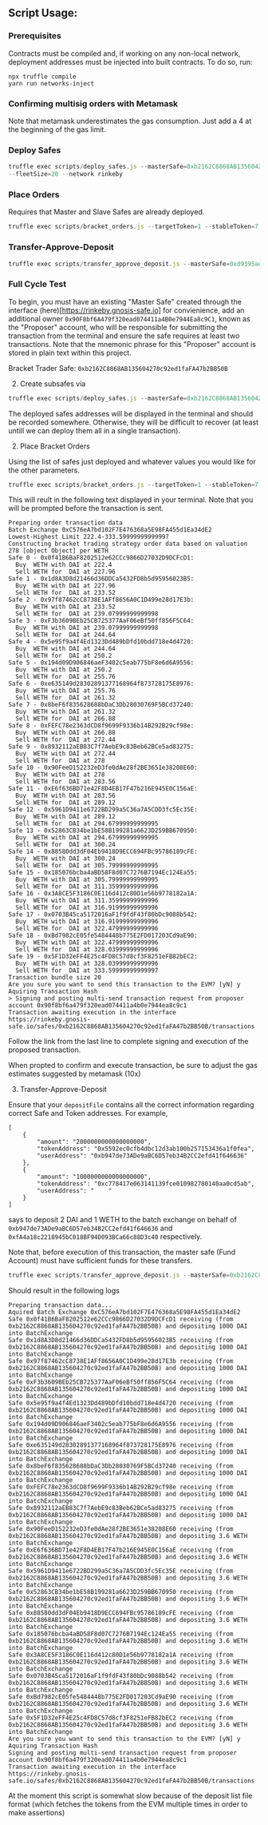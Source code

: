 
## Script Usage:

### Prerequisites

Contracts must be compiled and, if working on any non-local network, deployment addresses must be injected into built contracts.
To do so, run:

```
npx truffle compile
yarn run networks-inject
```

### Confirming multisig orders with Metamask

Note that metamask underestimates the gas consumption. Just add a 4 at the beginning of the gas limit.

### Deploy Safes
```js
truffle exec scripts/deploy_safes.js --masterSafe=0xb2162C8868AB135604270c92ed1faFA47b2BB50B 
--fleetSize=20 --network rinkeby
```
### Place Orders

Requires that Master and Slave Safes are already deployed.

```js
truffle exec scripts/bracket_orders.js --targetToken=1 --stableToken=7 --targetPrice 270 --masterSafe=0xd9395aeE9141a3Efeb6d16057c8f67fBE296734c --slaves=0xb947de73ADe9aBC6D57eb34B2CC2efd41f646636,0xfA4a18c2218945bC018BF94D093BCa66c88D3c40 --network=rinkeby
```

### Transfer-Approve-Deposit

```js
truffle exec scripts/transfer_approve_deposit.js --masterSafe=0xd9395aeE9141a3Efeb6d16057c8f67fBE296734c --depositFile="./data/depositList.json" --network=rinkeby
```


### Full Cycle Test

To begin, you must have an existing "Master Safe" created through the interface (here)[https://rinkeby.gnosis-safe.io] for convienience, add an additional owner `0x90F8bf6A479f320ead074411a4B0e7944Ea8c9C1`, known as the  "Proposer" account, who will be responsible for submitting the transaction from the terminal and ensure the safe requires at least two transactions. Note that the mnemonic phrase for this "Proposer" account is stored in plain text within this project.

Bracket Trader Safe: `0xb2162C8868AB135604270c92ed1faFA47b2BB50B`

2. Create subsafes via

```js
truffle exec scripts/deploy_safes.js --masterSafe=0xb2162C8868AB135604270c92ed1faFA47b2BB50B --fleetSize=20 --network rinkeby
```

The deployed safes addresses will be displayed in the terminal and should be recorded somewhere. Otherwise, they will be difficult to recover (at least untill we can deploy them all in a single transaction).


2. Place Bracket Orders

Using the list of safes just deployed and whatever values you would like for the other parameters.

```js
truffle exec scripts/bracket_orders.js --targetToken=1 --stableToken=7 --targetPrice 278 --masterSafe=0xb2162C8868AB135604270c92ed1faFA47b2BB50B --slaves=0x0f41B6BaF8202512e62CCc9866D27032D9DCFcD1,0x1d8A3D8d21466d36DDCa5432FD8b5d95956023B5,0x97f87462cC8738E1AFf8656A0C1D499e28d17E3b,0xF3b3609BEb25CB725377AaF06eBf50ff856F5C64,0x5e95f9a4f4Ed1323Dd489bDfd10bdd718e4d4720,0x194d09D906846aeF3402c5eab775bF8e6d6A9556,0xe635149d28302891377168964f873728175E8976,0x8beF6f835628688bDaC3Db28030769F5BCd37240,0xFEFC78e2363dCD8f9699F9336b14B292B29cf98e,0x8932112aEB83C7f7AebE9c83Beb62BCe5ad83275,0x90FeeD152232eD3fe0dAe28f2BE3651e38208E60,0xE6f636BD71e42F8D4EB17F47b216E945E0C156aE,0x5961D9411e6722BD299a5C36a7A5CDD3fc5Ec35E,0x52863CB34be1bE58B199281a6623D259BB670950,0x88580dd3dF04Eb9418D9ECC694FBc95786189cFE,0x185076bcba4aBD58F8d07C7276B7194Ec124Ea55,0x3A8CE5F3186C0E116d412c80D1e56b9778182a1A,0x0703B45ca5172016aF1f9fdF43f80bDc9088b542,0xBd7982cE05fe5484448b775E2FD017203Cd9aE90,0x5F1D32eFF4E25c4FD8C57d8cf3F8251eFB82bEC2 --network=rinkeby
```

This will reult in the following text displayed in your terminal. Note that you will be prompted before the transaction is sent.

```
Preparing order transaction data
Batch Exchange 0xC576eA7bd102F7E476368a5E98FA455d1Ea34dE2
Lowest-Highest Limit 222.4-333.59999999999997
Constructing bracket trading strategy order data based on valuation 278 [object Object] per WETH
Safe 0 - 0x0f41B6BaF8202512e62CCc9866D27032D9DCFcD1:
  Buy  WETH with DAI at 222.4
  Sell WETH for  DAI at 227.96
Safe 1 - 0x1d8A3D8d21466d36DDCa5432FD8b5d95956023B5:
  Buy  WETH with DAI at 227.96
  Sell WETH for  DAI at 233.52
Safe 2 - 0x97f87462cC8738E1AFf8656A0C1D499e28d17E3b:
  Buy  WETH with DAI at 233.52
  Sell WETH for  DAI at 239.07999999999998
Safe 3 - 0xF3b3609BEb25CB725377AaF06eBf50ff856F5C64:
  Buy  WETH with DAI at 239.07999999999998
  Sell WETH for  DAI at 244.64
Safe 4 - 0x5e95f9a4f4Ed1323Dd489bDfd10bdd718e4d4720:
  Buy  WETH with DAI at 244.64
  Sell WETH for  DAI at 250.2
Safe 5 - 0x194d09D906846aeF3402c5eab775bF8e6d6A9556:
  Buy  WETH with DAI at 250.2
  Sell WETH for  DAI at 255.76
Safe 6 - 0xe635149d28302891377168964f873728175E8976:
  Buy  WETH with DAI at 255.76
  Sell WETH for  DAI at 261.32
Safe 7 - 0x8beF6f835628688bDaC3Db28030769F5BCd37240:
  Buy  WETH with DAI at 261.32
  Sell WETH for  DAI at 266.88
Safe 8 - 0xFEFC78e2363dCD8f9699F9336b14B292B29cf98e:
  Buy  WETH with DAI at 266.88
  Sell WETH for  DAI at 272.44
Safe 9 - 0x8932112aEB83C7f7AebE9c83Beb62BCe5ad83275:
  Buy  WETH with DAI at 272.44
  Sell WETH for  DAI at 278
Safe 10 - 0x90FeeD152232eD3fe0dAe28f2BE3651e38208E60:
  Buy  WETH with DAI at 278
  Sell WETH for  DAI at 283.56
Safe 11 - 0xE6f636BD71e42F8D4EB17F47b216E945E0C156aE:
  Buy  WETH with DAI at 283.56
  Sell WETH for  DAI at 289.12
Safe 12 - 0x5961D9411e6722BD299a5C36a7A5CDD3fc5Ec35E:
  Buy  WETH with DAI at 289.12
  Sell WETH for  DAI at 294.67999999999995
Safe 13 - 0x52863CB34be1bE58B199281a6623D259BB670950:
  Buy  WETH with DAI at 294.67999999999995
  Sell WETH for  DAI at 300.24
Safe 14 - 0x88580dd3dF04Eb9418D9ECC694FBc95786189cFE:
  Buy  WETH with DAI at 300.24
  Sell WETH for  DAI at 305.79999999999995
Safe 15 - 0x185076bcba4aBD58F8d07C7276B7194Ec124Ea55:
  Buy  WETH with DAI at 305.79999999999995
  Sell WETH for  DAI at 311.35999999999996
Safe 16 - 0x3A8CE5F3186C0E116d412c80D1e56b9778182a1A:
  Buy  WETH with DAI at 311.35999999999996
  Sell WETH for  DAI at 316.91999999999996
Safe 17 - 0x0703B45ca5172016aF1f9fdF43f80bDc9088b542:
  Buy  WETH with DAI at 316.91999999999996
  Sell WETH for  DAI at 322.47999999999996
Safe 18 - 0xBd7982cE05fe5484448b775E2FD017203Cd9aE90:
  Buy  WETH with DAI at 322.47999999999996
  Sell WETH for  DAI at 328.03999999999996
Safe 19 - 0x5F1D32eFF4E25c4FD8C57d8cf3F8251eFB82bEC2:
  Buy  WETH with DAI at 328.03999999999996
  Sell WETH for  DAI at 333.59999999999997
Transaction bundle size 20
Are you sure you want to send this transaction to the EVM? [yN] y
Aquiring Transaction Hash
> Signing and posting multi-send transaction request from proposer account 0x90f8bf6a479f320ead074411a4b0e7944ea8c9c1
Transaction awaiting execution in the interface https://rinkeby.gnosis-safe.io/safes/0xb2162C8868AB135604270c92ed1faFA47b2BB50B/transactions
```

Follow the link from the last line to complete signing and execution of the proposed transaction.

When propted to confirm and execute transaction, be sure to adjust the gas estimates suggested by metamask (10x)



3. Transfer-Approve-Deposit

Ensure that your `depositFile` contains all the correct information regarding correct Safe and Token addresses. For example, 

```
[
    {
        "amount": "2000000000000000000",
        "tokenAddress": "0x5592ec0cfb4dbc12d3ab100b257153436a1f0fea",
        "userAddress": "0xb947de73ADe9aBC6D57eb34B2CC2efd41f646636"
    },
    {
        "amount": "1000000000000000000",
        "tokenAddress": "0xc778417e063141139fce010982780140aa0cd5ab",
        "userAddress": "    "
    }
]
```

says to deposit 2 DAI and 1 WETH to the batch exchange on behalf of `0xb947de73ADe9aBC6D57eb34B2CC2efd41f646636` and `0xfA4a18c2218945bC018BF94D093BCa66c88D3c40` respectively.


Note that, before execution of this transaction, the master safe (Fund Account) must have sufficient funds for these transfers.

```js
truffle exec scripts/transfer_approve_deposit.js --masterSafe=0xb2162C8868AB135604270c92ed1faFA47b2BB50B --depositFile="./data/largeDepositList.json" --network=rinkeby
```


Should result in the following logs

```
Preparing transaction data...
Aquired Batch Exchange 0xC576eA7bd102F7E476368a5E98FA455d1Ea34dE2
Safe 0x0f41B6BaF8202512e62CCc9866D27032D9DCFcD1 receiving (from 0xb2162C8868AB135604270c92ed1faFA47b2BB50B) and depositing 1000 DAI into BatchExchange
Safe 0x1d8A3D8d21466d36DDCa5432FD8b5d95956023B5 receiving (from 0xb2162C8868AB135604270c92ed1faFA47b2BB50B) and depositing 1000 DAI into BatchExchange
Safe 0x97f87462cC8738E1AFf8656A0C1D499e28d17E3b receiving (from 0xb2162C8868AB135604270c92ed1faFA47b2BB50B) and depositing 1000 DAI into BatchExchange
Safe 0xF3b3609BEb25CB725377AaF06eBf50ff856F5C64 receiving (from 0xb2162C8868AB135604270c92ed1faFA47b2BB50B) and depositing 1000 DAI into BatchExchange
Safe 0x5e95f9a4f4Ed1323Dd489bDfd10bdd718e4d4720 receiving (from 0xb2162C8868AB135604270c92ed1faFA47b2BB50B) and depositing 1000 DAI into BatchExchange
Safe 0x194d09D906846aeF3402c5eab775bF8e6d6A9556 receiving (from 0xb2162C8868AB135604270c92ed1faFA47b2BB50B) and depositing 1000 DAI into BatchExchange
Safe 0xe635149d28302891377168964f873728175E8976 receiving (from 0xb2162C8868AB135604270c92ed1faFA47b2BB50B) and depositing 1000 DAI into BatchExchange
Safe 0x8beF6f835628688bDaC3Db28030769F5BCd37240 receiving (from 0xb2162C8868AB135604270c92ed1faFA47b2BB50B) and depositing 1000 DAI into BatchExchange
Safe 0xFEFC78e2363dCD8f9699F9336b14B292B29cf98e receiving (from 0xb2162C8868AB135604270c92ed1faFA47b2BB50B) and depositing 1000 DAI into BatchExchange
Safe 0x8932112aEB83C7f7AebE9c83Beb62BCe5ad83275 receiving (from 0xb2162C8868AB135604270c92ed1faFA47b2BB50B) and depositing 1000 DAI into BatchExchange
Safe 0x90FeeD152232eD3fe0dAe28f2BE3651e38208E60 receiving (from 0xb2162C8868AB135604270c92ed1faFA47b2BB50B) and depositing 3.6 WETH into BatchExchange
Safe 0xE6f636BD71e42F8D4EB17F47b216E945E0C156aE receiving (from 0xb2162C8868AB135604270c92ed1faFA47b2BB50B) and depositing 3.6 WETH into BatchExchange
Safe 0x5961D9411e6722BD299a5C36a7A5CDD3fc5Ec35E receiving (from 0xb2162C8868AB135604270c92ed1faFA47b2BB50B) and depositing 3.6 WETH into BatchExchange
Safe 0x52863CB34be1bE58B199281a6623D259BB670950 receiving (from 0xb2162C8868AB135604270c92ed1faFA47b2BB50B) and depositing 3.6 WETH into BatchExchange
Safe 0x88580dd3dF04Eb9418D9ECC694FBc95786189cFE receiving (from 0xb2162C8868AB135604270c92ed1faFA47b2BB50B) and depositing 3.6 WETH into BatchExchange
Safe 0x185076bcba4aBD58F8d07C7276B7194Ec124Ea55 receiving (from 0xb2162C8868AB135604270c92ed1faFA47b2BB50B) and depositing 3.6 WETH into BatchExchange
Safe 0x3A8CE5F3186C0E116d412c80D1e56b9778182a1A receiving (from 0xb2162C8868AB135604270c92ed1faFA47b2BB50B) and depositing 3.6 WETH into BatchExchange
Safe 0x0703B45ca5172016aF1f9fdF43f80bDc9088b542 receiving (from 0xb2162C8868AB135604270c92ed1faFA47b2BB50B) and depositing 3.6 WETH into BatchExchange
Safe 0xBd7982cE05fe5484448b775E2FD017203Cd9aE90 receiving (from 0xb2162C8868AB135604270c92ed1faFA47b2BB50B) and depositing 3.6 WETH into BatchExchange
Safe 0x5F1D32eFF4E25c4FD8C57d8cf3F8251eFB82bEC2 receiving (from 0xb2162C8868AB135604270c92ed1faFA47b2BB50B) and depositing 3.6 WETH into BatchExchange
Are you sure you want to send this transaction to the EVM? [yN] y
Aquiring Transaction Hash
Signing and posting multi-send transaction request from proposer account 0x90f8bf6a479f320ead074411a4b0e7944ea8c9c1
Transaction awaiting execution in the interface https://rinkeby.gnosis-safe.io/safes/0xb2162C8868AB135604270c92ed1faFA47b2BB50B/transactions
```

At the moment this script is somewhat slow because of the deposit list file format (which fetches the tokens from the EVM multiple times in order to make assertions)
